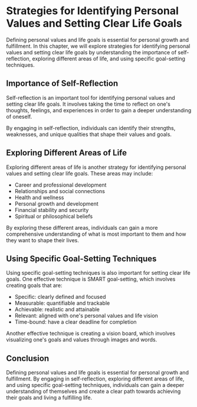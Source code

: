 Strategies for Identifying Personal Values and Setting Clear Life Goals
===========================================================================================================================

Defining personal values and life goals is essential for personal growth and fulfillment. In this chapter, we will explore strategies for identifying personal values and setting clear life goals by understanding the importance of self-reflection, exploring different areas of life, and using specific goal-setting techniques.

Importance of Self-Reflection
-----------------------------

Self-reflection is an important tool for identifying personal values and setting clear life goals. It involves taking the time to reflect on one's thoughts, feelings, and experiences in order to gain a deeper understanding of oneself.

By engaging in self-reflection, individuals can identify their strengths, weaknesses, and unique qualities that shape their values and goals.

Exploring Different Areas of Life
---------------------------------

Exploring different areas of life is another strategy for identifying personal values and setting clear life goals. These areas may include:

* Career and professional development
* Relationships and social connections
* Health and wellness
* Personal growth and development
* Financial stability and security
* Spiritual or philosophical beliefs

By exploring these different areas, individuals can gain a more comprehensive understanding of what is most important to them and how they want to shape their lives.

Using Specific Goal-Setting Techniques
--------------------------------------

Using specific goal-setting techniques is also important for setting clear life goals. One effective technique is SMART goal-setting, which involves creating goals that are:

* Specific: clearly defined and focused
* Measurable: quantifiable and trackable
* Achievable: realistic and attainable
* Relevant: aligned with one's personal values and life vision
* Time-bound: have a clear deadline for completion

Another effective technique is creating a vision board, which involves visualizing one's goals and values through images and words.

Conclusion
----------

Defining personal values and life goals is essential for personal growth and fulfillment. By engaging in self-reflection, exploring different areas of life, and using specific goal-setting techniques, individuals can gain a deeper understanding of themselves and create a clear path towards achieving their goals and living a fulfilling life.
